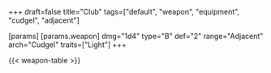 +++
draft=false
title="Club"
tags=["default", "weapon", "equipment", "cudgel", "adjacent"]

[params]
  [params.weapon]
    dmg="1d4"
    type="B"
    def="2"
    range="Adjacent"
    arch="Cudgel"
    traits=["Light"]
+++

{{< weapon-table >}}


